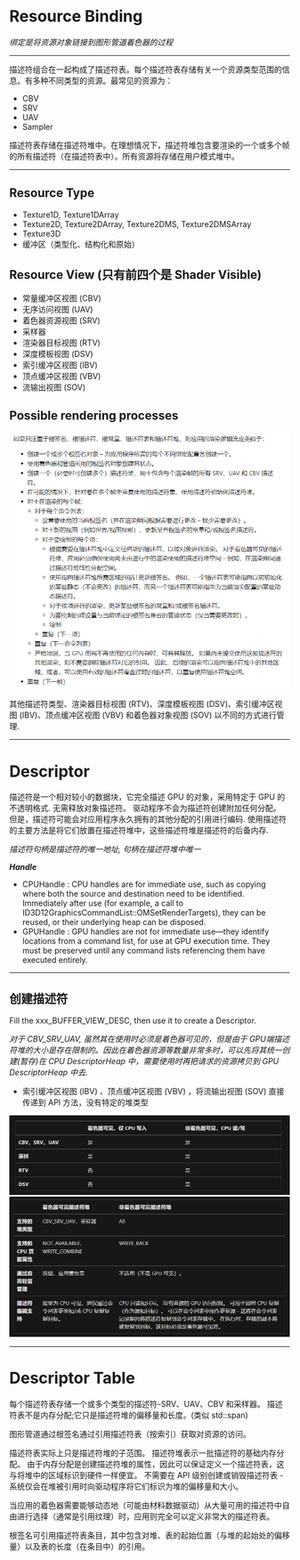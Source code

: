 # Resource Binding

*绑定是将资源对象链接到图形管道着色器的过程*

---

描述符组合在一起构成了描述符表。每个描述符表存储有关一个资源类型范围的信息。有多种不同类型的资源。最常见的资源为：
* CBV
* SRV
* UAV
* Sampler

描述符表存储在描述符堆中。在理想情况下，描述符堆包含要渲染的一个或多个帧的所有描述符（在描述符表中）。所有资源将存储在用户模式堆中。

---

## Resource Type
* Texture1D, Texture1DArray
* Texture2D, Texture2DArray, Texture2DMS, Texture2DMSArray
* Texture3D
* 缓冲区（类型化、结构化和原始）

## Resource View (只有前四个是 Shader Visible)
* 常量缓冲区视图 (CBV) 
* 无序访问视图   (UAV)  
* 着色器资源视图 (SRV) 
* 采样器           
* 渲染器目标视图 (RTV)
* 深度模板视图   (DSV)
* 索引缓冲区视图 (IBV)
* 顶点缓冲区视图 (VBV)
* 流输出视图     (SOV)
  
## Possible rendering processes
![process](./images/process.png)


其他描述符类型、渲染器目标视图 (RTV)、深度模板视图 (DSV)、索引缓冲区视图 (IBV)、顶点缓冲区视图 (VBV) 和着色器对象视图 (SOV) 以不同的方式进行管理.

---

# Descriptor

描述符是一个相对较小的数据块，它完全描述 GPU 的对象，采用特定于 GPU 的不透明格式. 
无需释放对象描述符。 驱动程序不会为描述符创建附加任何分配。 但是，描述符可能会对应用程序永久拥有的其他分配的引用进行编码. 
使用描述符的主要方法是将它们放置在描述符堆中，这些描述符堆是描述符的后备内存.

*描述符句柄是描述符的唯一地址, 句柄在描述符堆中唯一*

***Handle***
* CPUHandle : CPU handles are for immediate use, such as copying where both the source and destination need to be identified. Immediately after use (for example, a call to ID3D12GraphicsCommandList::OMSetRenderTargets), they can be reused, or their underlying heap can be disposed.
* GPUHandle : GPU handles are not for immediate use—they identify locations from a command list, for use at GPU execution time. They must be preserved until any command lists referencing them have executed entirely.

---

## 创建描述符
Fill the xxx_BUFFER_VIEW_DESC, then use it to create a Descriptor.

*对于 CBV_SRV_UAV, 虽然其在使用时必须是着色器可见的，但是由于 GPU端描述符堆的大小是存在限制的。因此在着色器资源等数量非常多时，可以先将其统一创建(暂存)在 CPU DescriptorHeap 中，需要使用时再把请求的资源拷贝到 GPU DescriptorHeap 中去.*

* 索引缓冲区视图 (IBV) 、顶点缓冲区视图 (VBV) ，将流输出视图 (SOV) 直接传递到 API 方法，没有特定的堆类型
  
![view](./images/view.png)
![support](./images/support.png)

---

# Descriptor Table

每个描述符表存储一个或多个类型的描述符-SRV、UAV、CBV 和采样器。 描述符表不是内存分配;它只是描述符堆的偏移量和长度。(类似 std::span)

图形管道通过根签名通过引用描述符表（按索引）获取对资源的访问。

描述符表实际上只是描述符堆的子范围。 描述符堆表示一批描述符的基础内存分配。 由于内存分配是创建描述符堆的属性，因此可以保证定义一个描述符表，这与将堆中的区域标识到硬件一样便宜。 不需要在 API 级别创建或销毁描述符表 - 系统仅会在堆被引用时向驱动程序将它们标识为堆的偏移量和大小。

当应用的着色器需要能够动态地（可能由材料数据驱动）从大量可用的描述符中自由进行选择（通常是引用纹理）时，应用则完全可以定义非常大的描述符表。

根签名可引用描述符表条目，其中包含对堆、表的起始位置（与堆的起始处的偏移量）以及表的长度（在条目中）的引用。
